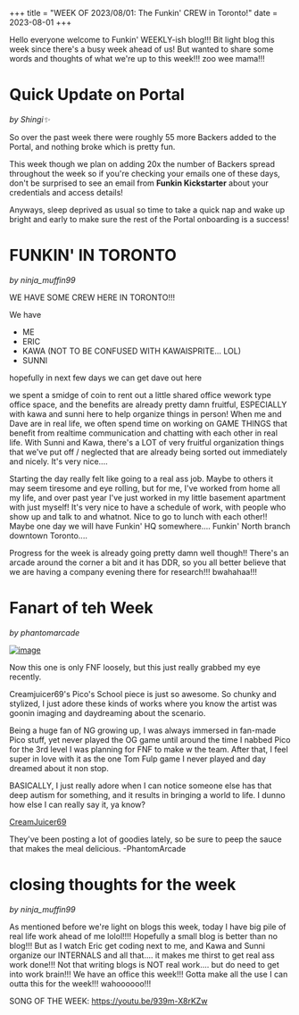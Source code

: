 +++
title = "WEEK OF 2023/08/01: The Funkin' CREW in Toronto!"
date = 2023-08-01
+++

Hello everyone welcome to Funkin' WEEKLY-ish blog!!! Bit light blog this week since there's a busy week ahead of us! But wanted to share some words and thoughts of what we're up to this week!!! zoo wee mama!!!
<!-- more -->
# Quick Update on Portal
*by Shingi✨* 

So over the past week there were roughly 55 more Backers added to the Portal, and nothing broke which is pretty fun.

This week though we plan on adding 20x the number of Backers spread throughout the week so if you're checking your emails one of these days, don't be surprised to see an email from **Funkin Kickstarter** about your credentials and access details!

Anyways, sleep deprived as usual so time to take a quick nap and wake up bright and early to make sure the rest of the Portal onboarding is a success!
    
# FUNKIN' IN TORONTO
*by ninja_muffin99* 

WE HAVE SOME CREW HERE IN TORONTO!!!

We have 
- ME
- ERIC
- KAWA (NOT TO BE CONFUSED WITH KAWAISPRITE... LOL)
- SUNNI 

hopefully in next few days we can get dave out here

we spent a smidge of coin to rent out a little shared office wework type office space, and the benefits are already pretty damn fruitful, ESPECIALLY with kawa and sunni here to help organize things in person! When me and Dave are in real life, we often spend time on working on GAME THINGS that benefit from realtime communication and chatting with each other in real life. With Sunni and Kawa, there's a LOT of very fruitful organization things that we've put off / neglected that are already being sorted out immediately and nicely. It's very nice....

Starting the day really felt like going to a real ass job. Maybe to others it may seem tiresome and eye rolling, but for me, I've worked from home all my life, and over past year I've just worked in my little basement apartment with just myself! It's very nice to have a schedule of work, with people who show up and talk to and whatnot. Nice to go to lunch with each other!! Maybe one day we will have Funkin' HQ somewhere.... Funkin' North branch downtown Toronto.... 

Progress for the week is already going pretty damn well though!! There's an arcade around the corner a bit and it has DDR, so you all better believe that we are having a company evening there for research!!! bwahahaa!!!
    
# Fanart of teh Week
*by phantomarcade* 

[![image](https://art.ngfiles.com/images/3358000/3358471_creamjuicer69_get-the-fuck-out-of-my-face.gif?f1690423143)](https://youtu.be/28bf2bSSmuU)

Now this one is only FNF loosely, but this just really grabbed my eye recently. 

Creamjuicer69's Pico's School piece is just so awesome. So chunky and stylized, I just adore these kinds of works where you know the artist was goonin imaging and daydreaming about the scenario.

Being a huge fan of NG growing up, I was always immersed in fan-made Pico stuff, yet never played the OG game until around the time I nabbed Pico for the 3rd level I was planning for FNF to make w the team. After that, I feel super in love with it as the one Tom Fulp game I never played and day dreamed about it non stop.

BASICALLY, I just really adore when I can notice someone else has that deep autism for something, and it results in bringing a world to life. I dunno how else I can really say it, ya know?

[CreamJuicer69](https://creamjuicer69.newgrounds.com/)

They've been posting a lot of goodies lately, so be sure to peep the sauce that makes the meal delicious.
-PhantomArcade
    
# closing thoughts for the week
*by ninja_muffin99* 

As mentioned before we're light on blogs this week, today I have big pile of real life work ahead of me lolol!!!! Hopefully a small blog is better than no blog!!! But as I watch Eric get coding next to me, and Kawa and Sunni organize our INTERNALS and all that.... it makes me thirst to get real ass work done!!! Not that writing blogs is NOT real work.... but do need to get into work brain!!! We have an office this week!!! Gotta make all the use I can outta this for the week!!! wahoooooo!!!

SONG OF THE WEEK: https://youtu.be/939m-X8rKZw
    

